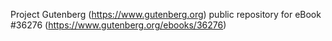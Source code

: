Project Gutenberg (https://www.gutenberg.org) public repository for eBook #36276 (https://www.gutenberg.org/ebooks/36276)
